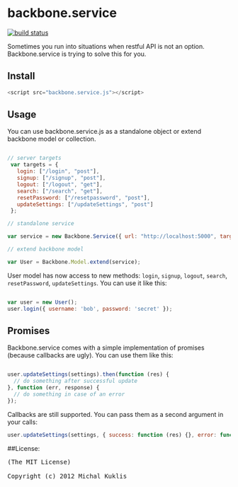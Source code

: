 backbone.service
================
[![build status](https://secure.travis-ci.org/mkuklis/backbone.service.js.png)](http://travis-ci.org/mkuklis/backbone.service.js)

Sometimes you run into situations when restful API is not an option. Backbone.service is trying to solve this for you.

## Install

````javascript
<script src="backbone.service.js"></script>
````

## Usage

You can use backbone.service.js as a standalone object or extend backbone model or collection.

````javascript

// server targets
 var targets = {
   login: ["/login", "post"],
   signup: ["/signup", "post"],
   logout: ["/logout", "get"],
   search: ["/search", "get"],
   resetPassword: ["/resetpassword", "post"],
   updateSettings: ["/updateSettings", "post"]
 };

// standalone service

var service = new Backbone.Service({ url: "http://localhost:5000", targets: targets }));

// extend backbone model

var User = Backbone.Model.extend(service);

````

User model has now access to new methods: `login`, `signup`, `logout`, `search`, `resetPassword`, `updateSettings`.
You can use it like this:

````javascript

var user = new User();
user.login({ username: 'bob', password: 'secret' });

````

## Promises

Backbone.service comes with a simple implementation of promises (because callbacks are ugly). You can use them like this:

````javascript

user.updateSettings(settings).then(function (res) {
  // do something after successful update
}, function (err, response) {
  // do something in case of an error
});


````

Callbacks are still supported. You can pass them as a second argument in your calls:

````javascript
user.updateSettings(settings, { success: function (res) {}, error: function (res) {} });

````

##License:
<pre>
(The MIT License)

Copyright (c) 2012 Michal Kuklis

</pre>
